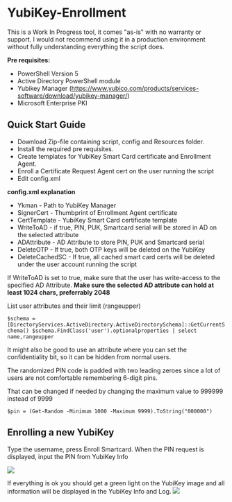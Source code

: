 # YubiKey-Enrollment

This is a Work In Progress tool, it comes "as-is" with no warranty or support.
I would not recommend using it in a production environment without fully understanding everything the script does. 

**Pre requisites:**
* PowerShell Version 5
* Active Directory PowerShell module
* Yubikey Manager (https://www.yubico.com/products/services-software/download/yubikey-manager/)
* Microsoft Enterprise PKI


## Quick Start Guide
* Download Zip-file containing script, config and Resources folder.
* Install the required pre requisites.
* Create templates for YubiKey Smart Card certificate and Enrollment Agent.
* Enroll a Certificate Request Agent cert on the user running the script
* Edit config.xml

**config.xml explanation**
* Ykman - Path to YubiKey Manager
* SignerCert - Thumbprint of Enrollment Agent certificate
* CertTemplate - YubiKey Smart Card certificate template
* WriteToAD - if true, PIN, PUK, Smartcard serial will be stored in AD on the selected attribute
* ADAttribute - AD Attribute to store PIN, PUK and Smartcard serial
* DeleteOTP - If true, both OTP keys will be deleted on the YubiKey
* DeleteCachedSC - If true, all cached smart card certs will be deleted under the user account running the script



If WriteToAD is set to true, make sure that the user has write-access to the specified AD Attribute. 
**Make sure the selected AD attribute can hold at least 1024 chars, preferrably 2048**

List user attributes and their limit (rangeupper)

`
$schema =[DirectoryServices.ActiveDirectory.ActiveDirectorySchema]::GetCurrentSchema()
$schema.FindClass('user').optionalproperties | select name,rangeupper
`

It might also be good to use an attribute where you can set the confidentiality bit, so it can be hidden from normal users. 

The randomized PIN code is padded with two leading zeroes since a lot of users are not comfortable remembering 6-digit pins. 

That can be changed if needed by changing the maximum value to 999999 instead of 9999

`$pin = (Get-Random -Minimum 1000 -Maximum 9999).ToString("000000")`


## Enrolling a new YubiKey
Type the username, press Enroll Smartcard.
When the PIN request is displayed, input the PIN from YubiKey Info

![](https://user-images.githubusercontent.com/16286830/54113995-b7b45300-43e9-11e9-89aa-20d8b90c40bb.png)


If everything is ok you should get a green light on the YubiKey image and all information will be displayed in the YubiKey Info and Log. 
![](https://user-images.githubusercontent.com/16286830/54114018-c3a01500-43e9-11e9-8dad-2427c49da971.png)
